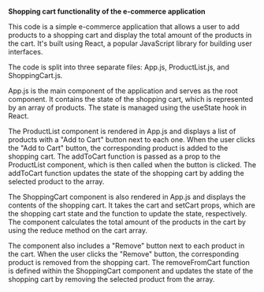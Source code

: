 **Shopping cart functionality of the e-commerce application**

This code is a simple e-commerce application that allows a user to add products to a shopping cart and display the total amount of the products in the cart. It's built using React, a popular JavaScript library for building user interfaces.

The code is split into three separate files: App.js, ProductList.js, and ShoppingCart.js.

App.js is the main component of the application and serves as the root component. It contains the state of the shopping cart, which is represented by an array of products. The state is managed using the useState hook in React.

The ProductList component is rendered in App.js and displays a list of products with a "Add to Cart" button next to each one. When the user clicks the "Add to Cart" button, the corresponding product is added to the shopping cart. The addToCart function is passed as a prop to the ProductList component, which is then called when the button is clicked. The addToCart function updates the state of the shopping cart by adding the selected product to the array.

The ShoppingCart component is also rendered in App.js and displays the contents of the shopping cart. It takes the cart and setCart props, which are the shopping cart state and the function to update the state, respectively. The component calculates the total amount of the products in the cart by using the reduce method on the cart array.

The component also includes a "Remove" button next to each product in the cart. When the user clicks the "Remove" button, the corresponding product is removed from the shopping cart. The removeFromCart function is defined within the ShoppingCart component and updates the state of the shopping cart by removing the selected product from the array.